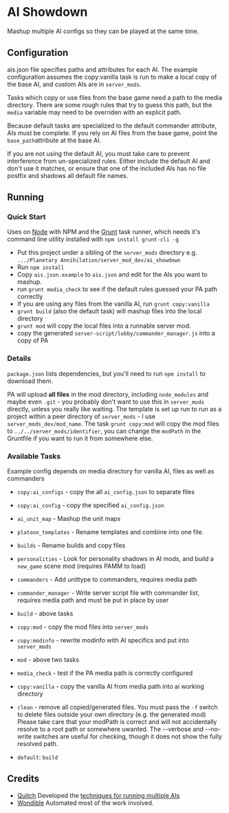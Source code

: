 # AI Showdown

Mashup multiple AI configs so they can be played at the same time.

## Configuration

ais.json file specifies paths and attributes for each AI.  The example configuration assumes the copy:vanilla task is run to make a local copy of the base AI, and custom AIs are in `server_mods`.

Tasks which copy or use files from the base game need a path to the media directory.  There are some rough rules that try to guess this path, but the `media` variable may need to be overriden with an explicit path.

Because default tasks are specialized to the default commander attribute, AIs must be complete.  If you rely on AI files from the base game, point the `base_path`attribute at the base AI.

If you are not using the default AI, you must take care to prevent interference from un-specialized rules. Either include the default AI and don't use it matches, or ensure that one of the included AIs has no file postfix and shadows all default file names.

## Running

### Quick Start

Uses on [Node](https://nodejs.org/) with NPM and the [Grunt](http://gruntjs.com/) task runner, which needs it's command line utility installed with `npm install grunt-cli -g`

- Put this project under a sibling of the `server_mods` directory e.g. `.../Planetary Annihilation/server_mod_dev/ai_showdown`
- Run `npm install`
- Copy `ais.json.example` to `ais.json` and edit for the AIs you want to mashup.
- run `grunt media_check` to see if the default rules guessed your PA path correctly
- If you are using any files from the vanilla AI, run `grunt copy:vanilla`
- `grunt build` (also the default task) will mashup files into the local directory
- `grunt mod` will copy the local files into a runnable server mod.
- copy the generated `server-script/lobby/commander_manager.js` into a copy of PA

### Details

`package.json` lists dependencies, but you'll need to run `npm install` to download them.

PA will upload **all files** in the mod directory, including `node_modules` and maybe even `.git` - you probably don't want to use this in `server_mods` directly, unless you really like waiting.  The template is set up run to run as a project within a peer directory of `server_mods` - I use `server_mods_dev/mod_name`.  The task `grunt copy:mod` will copy the mod files to `../../server_mods/identifier`, you can change the `modPath` in the Gruntfile if you want to run it from somewhere else.

### Available Tasks

Example config depends on media directory for vanilla AI, files as well as commanders

- `copy:ai_configs` - copy the all `ai_config.json` to separate files
- `copy:ai_config` - copy the specified `ai_config.json`
- `ai_unit_map` - Mashup the unit maps
- `platoon_templates` - Rename templates and combine into one file.
- `builds` - Rename builds and copy files
- `personalities` - Look for personality shadows in AI mods, and build a `new_game` scene mod (requires PAMM to load)
- `commanders` - Add unittype to commanders, requires media path
- `commander_manager` - Write server script file with commander list, requires media path and must be put in place by user
- `build` - above tasks

- `copy:mod` - copy the mod files into `server_mods`
- `copy:modinfo` - rewrite modinfo with AI specifics and put into `server_mods`
- `mod` - above two tasks

- `media_check` - test if the PA media path is correctly configured
- `copy:vanilla` - copy the vanilla AI from media path into ai working directory

- `clean` - remove all copied/generated files.  You must pass the `-f` switch to delete files outside your own directory (e.g. the generated mod)  Please take care that your modPath is correct and will not accidentally resolve to a root path or somewhere uwanted.  The --verbose and --no-write switches are useful for checking, though it does not show the fully resolved path.

- `default`: `build`

## Credits

- [Quitch](http://exodusesports.com/player/quitch/) Developed the [techniques for running multiple AIs](https://forums.uberent.com/threads/performing-ai-battles.68610/)
- [Wondible](https://forums.uberent.com/members/wondible.1965145/) Automated most of the work involved.
